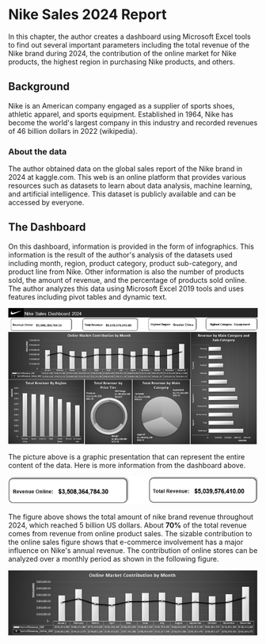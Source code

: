 # Nike Sales 2024 Report

In this chapter, the author creates a dashboard using Microsoft Excel tools to find out several important parameters including the total revenue of the Nike brand during 2024, the contribution of the online market for Nike products, the highest region in purchasing Nike products, and others. 

## Background
Nike is an American company engaged as a supplier of sports shoes, athletic apparel, and sports equipment. Established in 1964, Nike has become the world's largest company in this industry and recorded revenues of 46 billion dollars in 2022 (wikipedia).
### About the data
The author obtained data on the global sales report of the Nike brand in 2024 at kaggle.com. This web is an online platform that provides various resources such as datasets to learn about data analysis, machine learning, and artificial intelligence. This dataset is publicly available and can be accessed by everyone.

## The Dashboard
On this dashboard, information is provided in the form of infographics. This information is the result of the author's analysis of the datasets used including month, region, product category, product sub-category, and product line from Nike. Other information is also the number of products sold, the amount of revenue, and the percentage of products sold online. The author analyzes this data using Microsoft Excel 2019 tools and uses features including pivot tables and dynamic text.

<p align ='center'>
<img src = https://github.com/AbdulDunggio/Nike_Sales_2024_Report/blob/main/img-src/TheDashboard.png>
</p>
The picture above is a graphic presentation that can represent the entire content of the data. Here is more information from the dashboard above.

<p align ='center'>
<img src = https://github.com/AbdulDunggio/Nike_Sales_2024_Report/blob/main/img-src/infosales.png
</p>
  
The figure above shows the total amount of nike brand revenue throughout 2024, which reached 5 billion US dollars. About **70%** of the total revenue comes from revenue from online product sales. The sizable contribution to the online sales figure shows that e-commerce involvement has a major influence on Nike's annual revenue. The contribution of online stores can be analyzed over a monthly period as shown in the following figure.

<p align ='center'>
<img src = https://github.com/AbdulDunggio/Nike_Sales_2024_Report/blob/main/img-src/online%20contribution.png
</p>
